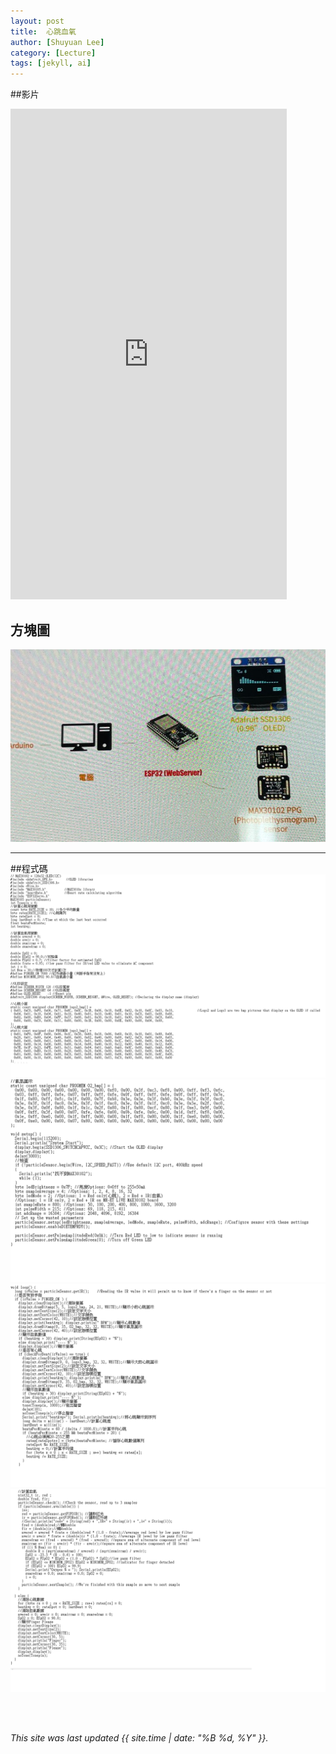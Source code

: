 ```yaml
---
layout: post
title:  心跳血氧
author: [Shuyuan Lee]
category: [Lecture]
tags: [jekyll, ai]
---
```

##影片
<iframe width="442" height="785" src="https://www.youtube.com/embed/sy8PzOSiaXk" title="2023年6月1日" frameborder="0" allow="accelerometer; autoplay; clipboard-write; encrypted-media; gyroscope; picture-in-picture; web-share" allowfullscreen></iframe>

## 方塊圖
![](https://github.com/shuyuan9215/MCU-course-project/blob/main/images/123456.jpg?raw=true)

---
##程式碼
![](https://github.com/shuyuan9215/MCU-course-project/blob/main/images/01.png?raw=true)
![](https://github.com/shuyuan9215/MCU-course-project/blob/main/images/02.png?raw=true)
![](https://github.com/shuyuan9215/MCU-course-project/blob/main/images/03.png?raw=true)
![](https://github.com/shuyuan9215/MCU-course-project/blob/main/images/04.png?raw=true)

<br>
<br>

*This site was last updated {{ site.time | date: "%B %d, %Y" }}.*



